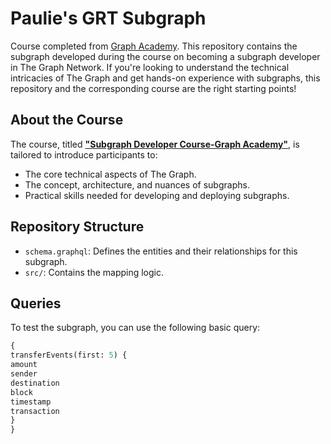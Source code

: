 # Paulie's GRT Subgraph

Course completed from [Graph Academy](https://thegraph.academy/). This repository contains the subgraph developed during the course on becoming a subgraph developer in The Graph Network. If you're looking to understand the technical intricacies of The Graph and get hands-on experience with subgraphs, this repository and the corresponding course are the right starting points!

## About the Course

The course, titled **["Subgraph Developer Course-Graph Academy"](https://thegraph.academy/course/subgraph-developer-course/)**, is tailored to introduce participants to:

- The core technical aspects of The Graph.
- The concept, architecture, and nuances of subgraphs.
- Practical skills needed for developing and deploying subgraphs.

## Repository Structure

- `schema.graphql`: Defines the entities and their relationships for this subgraph.
- `src/`: Contains the mapping logic.

## Queries

To test the subgraph, you can use the following basic query:

```graphql
{
transferEvents(first: 5) {
amount
sender
destination
block
timestamp
transaction
}
}

